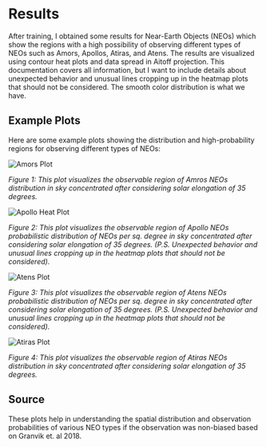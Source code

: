 # Results

After training, I obtained some results for Near-Earth Objects (NEOs) which show the regions with a high possibility of observing different types of NEOs such as Amors, Apollos, Atiras, and Atens. The results are visualized using contour heat plots and data spread in Aitoff projection. This documentation covers all information, but I want to include details about unexpected behavior and unusual lines cropping up in the heatmap plots that should not be considered. The smooth color distribution is what we have.

## Example Plots

Here are some example plots showing the distribution and high-probability regions for observing different types of NEOs:

   ![Amors Plot](amrosdot.png)

   *Figure 1: This plot visualizes the observable region of Amros NEOs distribution in sky concentrated after considering solar elongation of 35 degrees.*

   ![Apollo Heat Plot](apolloheat.png)

   *Figure 2: This plot visualizes the observable region of Apollo NEOs probabilistic distribution of NEOs per sq. degree in sky concentrated after considering solar elongation of 35 degrees. (P.S. Unexpected behavior and unusual lines cropping up in the heatmap plots that should not be considered).*


   ![Atens Plot](atensl25heat.png)

   *Figure 3: This plot visualizes the observable region of Atens NEOs probabilistic distribution of NEOs per sq. degree in sky concentrated after considering solar elongation of 35 degrees. (P.S. Unexpected behavior and unusual lines cropping up in the heatmap plots that should not be considered).*


   ![Atiras Plot](atiras24dot.png)

   *Figure 4: This plot visualizes the observable region of Atiras NEOs distribution in sky concentrated after considering solar elongation of 35 degrees.*

## Source

These plots help in understanding the spatial distribution and observation probabilities of various NEO types if the observation was non-biased based on Granvik et. al 2018.